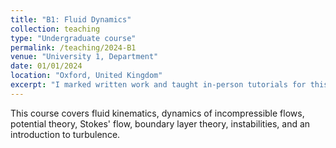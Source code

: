 ```yaml
---
title: "B1: Fluid Dynamics"
collection: teaching
type: "Undergraduate course"
permalink: /teaching/2024-B1
venue: "University 1, Department"
date: 01/01/2024
location: "Oxford, United Kingdom"
excerpt: "I marked written work and taught in-person tutorials for this third year physics course on fluid dynamics."
---
```


This course covers fluid kinematics, dynamics of incompressible flows, potential theory, Stokes' flow, boundary layer theory, instabilities, and an introduction to turbulence.

